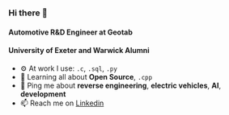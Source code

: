 ### Hi there 👋

#### Automotive R&D Engineer at Geotab
#### University of Exeter and Warwick Alumni


- ⚙️ At work I use: `.c`, `.sql`, `.py`
- 🌱 Learning all about **Open Source**, `.cpp`
- 💬 Ping me about **reverse engineering**, **electric vehicles**, **AI**, **development**
- 📫 Reach me on [Linkedin](www.linkedin.com/in/lawrencecatapang)

<!---
lawrencec98/lawrencec98 is a ✨ special ✨ repository because its `README.md` (this file) appears on your GitHub profile.
You can click the Preview link to take a look at your changes.
--->
